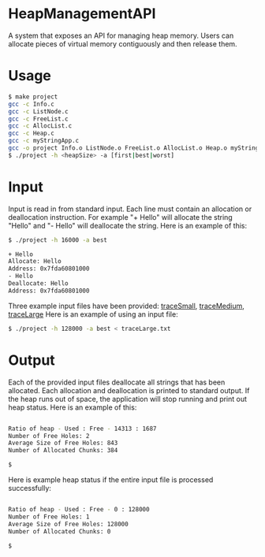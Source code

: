 # HeapManagementAPI
A system that exposes an API for managing heap memory.  Users can allocate pieces of virtual memory contiguously and then release them.  

# Usage
```bash
$ make project
gcc -c Info.c
gcc -c ListNode.c
gcc -c FreeList.c
gcc -c AllocList.c
gcc -c Heap.c
gcc -c myStringApp.c
gcc -o project Info.o ListNode.o FreeList.o AllocList.o Heap.o myStringApp.o
$ ./project -h <heapSize> -a [first|best|worst]
```

# Input
Input is read in from standard input. Each line must contain an allocation or deallocation instruction. 
For example "+ Hello" will allocate the string "Hello" and "- Hello" will deallocate the string.
Here is an example of this:
```bash
$ ./project -h 16000 -a best

+ Hello
Allocate: Hello
Address: 0x7fda60801000
- Hello
Deallocate: Hello
Address: 0x7fda60801000
```
Three example input files have been provided: [traceSmall](traceSmall.txt), [traceMedium](traceMedium.txt), [traceLarge](traceLarge.txt)
Here is an example of using an input file:
```bash
$ ./project -h 128000 -a best < traceLarge.txt 
```

# Output
Each of the provided input files deallocate all strings that has been allocated.  Each allocation and deallocation is printed to standard output.  If the heap runs out of space, the application will stop running and print out heap status. 
Here is an example of this:
```bash

Ratio of heap - Used : Free - 14313 : 1687
Number of Free Holes: 2
Average Size of Free Holes: 843
Number of Allocated Chunks: 384

$
```
Here is example heap status if the entire input file is processed successfully:
```bash

Ratio of heap - Used : Free - 0 : 128000
Number of Free Holes: 1
Average Size of Free Holes: 128000
Number of Allocated Chunks: 0

$
```
   
